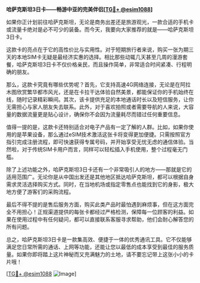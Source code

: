 **哈萨克斯坦3日卡——畅游中亚的完美伴侣[[TG💪+ @esim1088](https://t.me/s/esim1088)]**

如果你正计划前往哈萨克斯坦，无论是商务出差还是旅游观光，一款合适的手机卡或流量卡绝对是必不可少的装备。而今天，我要向大家推荐的就是——哈萨克斯坦3日卡。

这款卡的亮点在于它的高性价比与实用性。对于短期旅行者来说，购买一张为期三天的本地SIM卡无疑是最经济实惠的选择。相比那些动辄几天甚至几周的漫游套餐，哈萨克斯坦3日卡不仅价格亲民，而且操作简单，非常适合时间紧凑、行程明确的朋友。

那么，这款卡究竟有哪些优势呢？首先，它支持高速4G网络连接，无论是在阿拉木图欣赏繁华都市风光，还是在卡拉干达体验自然美景，都能保证你的手机始终在线，随时记录精彩瞬间。其次，该卡提供充足的本地通话时长以及短信服务，让你无需担心与家人朋友失去联系。此外，对于喜欢拍照或者需要导航的人来说，大容量的数据流量更是贴心设计，确保你不会因为流量耗尽而错过任何重要信息。

值得一提的是，这款卡还特别适合对电子产品有一定了解的人群。比如，如果你使用的是苹果设备，那么通过eSIM技术激活这张卡将变得更加便捷。只需按照官方指引完成注册流程，即可快速获得专属号码，并开始享受无忧无虑的通信体验。当然啦，对于传统SIM卡用户而言，同样可以轻松插入手机使用，整个过程毫无门槛。

除了上述功能之外，哈萨克斯坦3日卡还有一个非常吸引人的地方——那就是它的适用范围广。无论你是从中国出发还是其他地区抵达哈萨克斯坦，都可以根据自身需求灵活选择购买方式。同时，在当地机场或指定零售点也能找到它的身影，极大地方便了游客们的采购流程。

最后不得不提的是售后服务方面，购买此类产品时最怕遇到麻烦事，但在这方面完全不用担心！正规渠道提供的每张卡都经过严格检测，保障每一位顾客的利益。如果在使用过程中有任何疑问，都可以直接联系客服寻求帮助，他们会耐心解答您的所有问题。

总之，哈萨克斯坦3日卡是一款集高效、便捷于一体的优秀通讯工具。它不仅能够满足您日常所需的通话、上网等功能，还能让您以最低的成本享受到最佳的服务质量。如果你即将踏上这片神秘而又充满魅力的土地，请不要忘记带上这张小小的卡片哦！

[[TG💪+ @esim1088](https://t.me/s/esim1088) ![Image](https://i.postimg.cc/4NQfJmqS/Snipaste-2025-05-13-00-14-12.png)]